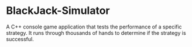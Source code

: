 # BlackJack-Simulator
A C++ console game application that tests the performance of a specific strategy. It runs through thousands of hands to determine if the strategy is successful.
